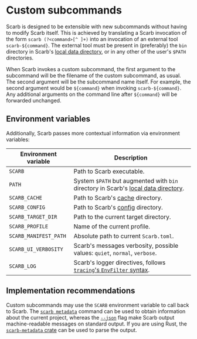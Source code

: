 # Custom subcommands

Scarb is designed to be extensible with new subcommands without having to modify Scarb itself.
This is achieved by translating a Scarb invocation of the form `scarb (?<command>[^ ]+)` into an invocation of an
external tool `scarb-${command}`.
The external tool must be present in (preferably) the `bin` directory in Scarb's [local data directory][dirs], or in any
other of the user's `$PATH` directories.

When Scarb invokes a custom subcommand, the first argument to the subcommand will be the filename of the custom
subcommand, as usual.
The second argument will be the subcommand name itself.
For example, the second argument would be `${command}` when invoking `scarb-${command}`.
Any additional arguments on the command line after `${command}` will be forwarded unchanged.

## Environment variables

Additionally, Scarb passes more contextual information via environment variables:

| Environment variable  | Description                                                                                |
| --------------------- | ------------------------------------------------------------------------------------------ |
| `SCARB`               | Path to Scarb executable.                                                                  |
| `PATH`                | System `$PATH` but augmented with `bin` directory in Scarb's [local data directory][dirs]. |
| `SCARB_CACHE`         | Path to Scarb's [cache][dirs] directory.                                                   |
| `SCARB_CONFIG`        | Path to Scarb's [config][dirs] directory.                                                  |
| `SCARB_TARGET_DIR`    | Path to the current target directory.                                                      |
| `SCARB_PROFILE`       | Name of the current profile.                                                               |
| `SCARB_MANIFEST_PATH` | Absolute path to current `Scarb.toml`.                                                     |
| `SCARB_UI_VERBOSITY`  | Scarb's messages verbosity, possible values: `quiet`, `normal`, `verbose`.                 |
| `SCARB_LOG`           | Scarb's logger directives, follows [`tracing`'s `EnvFilter` syntax][tracing-env-filter].   |

## Implementation recommendations

Custom subcommands may use the `SCARB` environment variable to call back to Scarb.
The [`scarb metadata`](./scarb-metadata) command can be used to obtain information about the current project,
whereas the [`--json`](./json-output) flag make Scarb output machine-readable messages on standard output.
If you are using Rust, the [`scarb-metadata` crate](https://crates.io/crates/scarb-metadata) can be used to parse the
output.

[dirs]: ../reference/global-directories
[tracing-env-filter]: https://docs.rs/tracing-subscriber/latest/tracing_subscriber/struct.EnvFilter.html#directives

